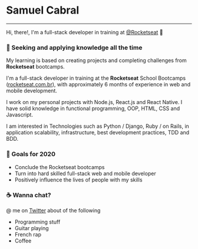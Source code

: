 # Samuel Cabral

---

 Hi, there!, I'm a full-stack developer in training at [@Rocketseat](https://rocketseat.com.br/) 🚀

### 🚀 Seeking and applying knowledge all the time

My learning is based on creating projects and completing challenges from **Rocketseat** bootcamps.

I'm a full-stack developer in training at the **Rocketseat** School Bootcamps ([rocketseat.com.br](http://rocketseat.com.br/)), with approximately 6 months of experience in web and mobile development.

I work on my personal projects with Node.js, React.js and React Native. I have solid knowledge in functional programming, OOP, HTML, CSS and Javascript.

I am interested in Technologies such as Python / Django, Ruby / on Rails, in application scalability, infrastructure, best development practices, TDD and BDD.

### 🎯 Goals for 2020

- Conclude the Rocketseat bootcamps
- Turn into hard skilled full-stack web and mobile developer
- Positively influence the lives of people with my skills

### ☕  Wanna chat?

@ me on [Twitter](https://twitter.com/samuelcabral_) about of the following

- Programming stuff
- Guitar playing
- French rap
- Coffee
